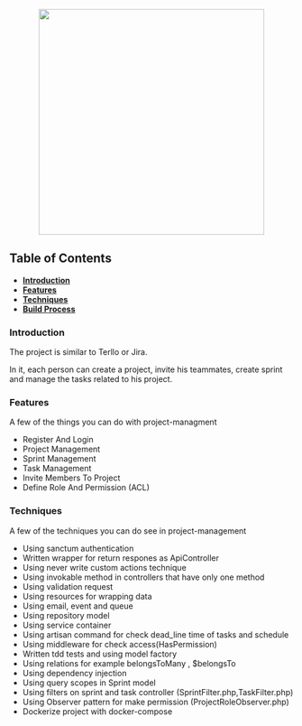 <p align="center"><a href="https://laravel.com" target="_blank"><img src="https://raw.githubusercontent.com/laravel/art/master/logo-lockup/5%20SVG/2%20CMYK/1%20Full%20Color/laravel-logolockup-cmyk-red.svg" width="400"></a></p>

## Table of Contents

- **[Introduction](#Introduction)**
- **[Features](#Features)**
- **[Techniques](#techniques)**
- **[Build Process](#build-process)**

### <a id="Introduction"> Introduction </a>

The project is similar to Terllo or Jira.

In it, each person can create a project, invite his teammates, create sprint and manage the tasks related to his
project.

### <a id="Features"> Features </a>

A few of the things you can do with project-managment

- Register And Login
- Project Management
- Sprint Management
- Task Management
- Invite Members To Project
- Define Role And Permission (ACL)

### <a id="techniques"> Techniques </a>

A few of the techniques you can do see in project-management

- Using sanctum authentication
- Written wrapper for return respones as ApiController
- Using never write custom actions technique
- Using invokable method in controllers that have only one method
- Using validation request
- Using resources for wrapping data
- Using email, event and queue
- Using repository model
- Using service container
- Using artisan command for check dead_line time of tasks and schedule
- Using middleware for check access(HasPermission)
- Written tdd tests and using model factory
- Using relations for example belongsToMany , $belongsTo
- Using dependency injection
- Using query scopes in Sprint model
- Using filters on sprint and task controller (SprintFilter.php,TaskFilter.php)
- Using Observer pattern for make permission (ProjectRoleObserver.php)
- Dockerize project with docker-compose 
